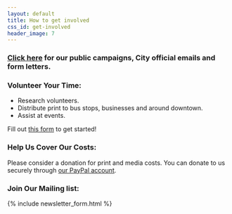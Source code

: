 ```yaml
---
layout: default
title: How to get involved
css_id: get-involved
header_image: 7
---
```


### [Click here](http://atxsaferstreets.org/campaigns.html) for our public campaigns, City official emails and form letters.

### Volunteer Your Time:
* Research volunteers. 
* Distribute print to bus stops, businesses and around downtown.  
* Assist at events.  
 
Fill out <a href="https://docs.google.com/forms/d/1TUCnenUqJ_dalLNQ7B_qEevE4umB8Zr0_277jTGvEKs/viewform" target="_blank">this form</a> to get started!

### Help Us Cover Our Costs:

Please consider a donation for print and media costs. You can donate to us securely through <a href="https://www.paypal.com/cgi-bin/webscr?cmd=_donations&business=EXAUVAETXAG34&lc=US&item_name=ATX%20Safer%20Streets&currency_code=USD&bn=PP%2dDonationsBF%3abtn_donateCC_LG%2egif%3aNonHosted" target="_blank">our PayPal account</a>.

### Join Our Mailing list:

{% include newsletter_form.html %}
